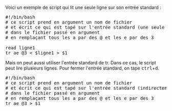 Voici un exemple de script qui lit une seule ligne sur son entrée standard :

<pre class="file" data-target="clipboard">
#!/bin/bash
# ce script prend en argument un nom de fichier
# et écrit ce qui est tapé sur l'entrée standard (une seule ligne)
# dans le fichier passé en argument
# en remplaçant tous les a par des @ et les e par des 3

read ligne1
tr ae @3 < $ligne1 > $1
</pre>

Mais on peut aussi utiliser l'entrée standard de tr. Dans ce cas, le script peut lire plusieurs lignes. 
Pour fermer l'entrée standard, on tape <kbd>ctrl</kbd>+<kbd>d</kbd>.

<pre class="file" data-target="clipboard">
#!/bin/bash
# ce script prend en argument un nom de fichier
# et écrit ce qui est tapé sur l'entrée standard (indirectement l'entrée standart de tr)
# dans le fichier passé en argument
# en remplaçant tous les a par des @ et les e par des 3
tr ae @3 > $1
</pre>
